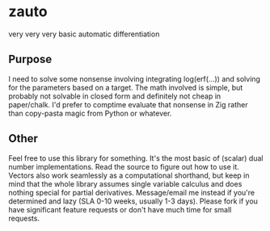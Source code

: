 # zauto

very very very basic automatic differentiation

## Purpose

I need to solve some nonsense involving integrating log(erf(...)) and solving for the parameters based on a target. The math involved is simple, but probably not solvable in closed form and definitely not cheap in paper/chalk. I'd prefer to comptime evaluate that nonsense in Zig rather than copy-pasta magic from Python or whatever.

## Other

Feel free to use this library for something. It's the most basic of (scalar) dual number implementations. Read the source to figure out how to use it. Vectors also work seamlessly as a computational shorthand, but keep in mind that the whole library assumes single variable calculus and does nothing special for partial derivatives. Message/email me instead if you're determined and lazy (SLA 0-10 weeks, usually 1-3 days). Please fork if you have significant feature requests or don't have much time for small requests.
